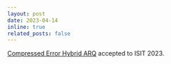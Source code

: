 ```yaml
---
layout: post
date: 2023-04-14
inline: true
related_posts: false
---
```


<a href="https://ieeexplore.ieee.org/abstract/document/10206766">Compressed Error Hybrid ARQ</a> accepted to ISIT 2023. 


